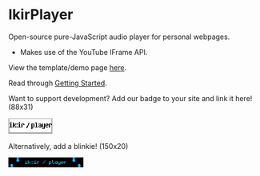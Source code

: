 # IkirPlayer
Open-source pure-JavaScript audio player for personal webpages.
- Makes use of the YouTube IFrame API.

View the template/demo page [here](https://ramenguy.github.io/IkirPlayer/).

Read through [Getting Started](https://github.com/RamenGuy/IkirPlayer/wiki/Getting-Started).

Want to support development? Add our badge to your site and link it here! (88x31)

![IkirPlayer badge](/badge.png)

Alternatively, add a blinkie! (150x20)

![IkirPlayer blinkie](/blinkie.gif)
